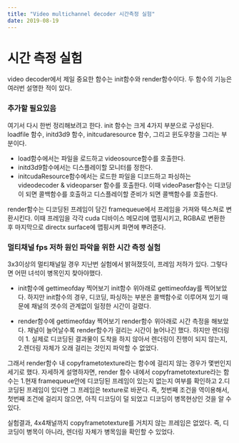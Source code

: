 ```yaml
---
title: "Video multichannel decoder 시간측정 실험"
date: 2019-08-19
---
```


시간 측정 실험
====
video decoder에서 제일 중요한 함수는 init함수와 render함수이다.
두 함수의 기능은 여러번 설명한 적이 있다.


### 추가할 필요있음

여기서 다시 한번 정리해보려고 한다.
init 함수는 크게 4가지 부분으로 구성된다.
loadfile 함수, initd3d9 함수, initcudaresource 함수, 그리고 윈도우창을 그리는 부분이다.
* load함수에서는 파일을 로드하고 videosource함수를 호출한다.
* initd3d9함수에서는 디스플레이할 모니터를 정한다.
* initcudaResource함수에서는 로드한 파일을 디코드하고 파싱하는 videodecoder & videoparser 함수를 호출한다.
이때 videoPaser함수는 디코딩이 되면 콜백함수를 호출하고 디스플레이할 준비가 되면 콜백함수를 호출한다.

render함수는
디코딩된 프레임이 담긴 framequeue에서 프레임을 가져와 텍스쳐로 변환시킨다.
이때 프레임을 각각 cuda 디바이스 메모리에 맵핑시키고, RGBA로 변환한 후 마지막으로 directx surface에 맵핑시켜 화면에 뿌려준다.


### 멀티채널 fps 저하 원인 파악을 위한 시간 측정 실험
3x3이상의 멀티채널일 경우 지난번 실험에서 밝혀졌듯이, 프레임 저하가 있다.
그렇다면 어떤 녀석이 병목인지 찾아야했다.

- init함수에 gettimeofday 찍어보기
init함수 위아래로 gettimeofday를 찍어보았다. 하지만 init함수의 경우, 디코딩, 파싱하는 부분은 콜백함수로 이루어져 있기 때문에
채널의 갯수의 관계없이 일정한 시간이 걸렸다.

- render함수에 gettimeofday 찍어보기
render함수 위아래로 시간 측정을 해보았다. 채널이 늘어날수록 render함수가 걸리는 시간이 늘어나긴 했다.
하지만 렌더링이 1. 실제로 디코딩된 결과물이 도착을 하지 않아서 렌더링이 진행이 되지 않는지,
2.렌더링 자체가 오래 걸리는 것인지 파악할 수 없었다.

그래서 render함수 내 copyframetotexture라는 함수에 걸리지 않는 경우가 몇번인지 세기로 했다.
자세하게 설명하자면, render 함수 내에서 copyframetotexture라는 함수는 1.현재 framequeue안에 디코딩된 프레임이 있는지 없는지 여부를 확인하고
2.디코딩된 프레임이 있다면 그 프레임은 texture로 바꾼다.
즉, 첫번째 조건을 역이용해서, 첫번째 조건에 걸리지 않으면, 아직 디코딩이 덜 되었고 디코딩이 병목현상인 것을 알 수 있다.

실험결과, 4x4채널까지 copyframetotexture를 거치지 않는 프레임은 없었다. 즉, 디코딩이 병목이 아니라, 렌더링 자체가 병목임을 확인할 수 있었다.
